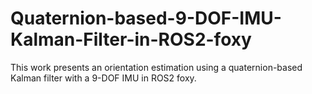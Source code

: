 # Quaternion-based-9-DOF-IMU-Kalman-Filter-in-ROS2-foxy

This work presents an orientation estimation using a quaternion-based Kalman filter with a 9-DOF IMU in ROS2 foxy.
